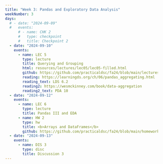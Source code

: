 ```yaml
---
title: "Week 3: Pandas and Exploratory Data Analysis"
weekNumber: 3
days:
  # - date: "2024-09-09"
  #   events:
      # - name: CHK 2
      #   type: checkpoint
      #   title: Checkpoint 2
  - date: "2024-09-10"
    events:
      - name: LEC 5
        type: lecture
        title: Querying and Grouping
        html: resources/lectures/lec05/lec05-filled.html
        github: https://github.com/practicaldsc/fa24/blob/main/lectures/lec05/
        reading: https://learningds.org/ch/06/pandas_aggregating.html
        reading_text: LDS 6.2
        reading2: https://wesmckinney.com/book/data-aggregation
        reading2_text: PDA 10
  - date: "2024-09-12"
    events:
      - name: LEC 6
        type: lecture
        title: Pandas III and EDA
      - name: HW 2
        type: hw
        title: <b>Arrays and DataFrames</b>
        github: https://github.com/practicaldsc/fa24/blob/main/homeworks/hw02/hw02.ipynb
  - date: "2024-09-13"
    events:
      - name: DIS 3
        type: disc
        title: Discussion 3
---
```

